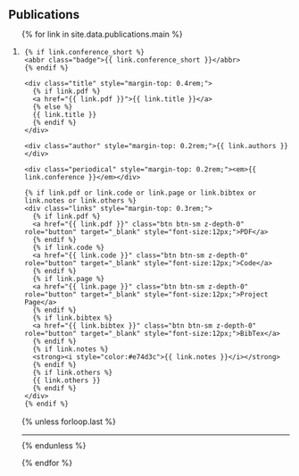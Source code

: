 <h2 id="publications" style="margin: 2px 0px 10px;">Publications</h2>

<div class="publications">
<ol class="bibliography">

{% for link in site.data.publications.main %}

<li style="margin-bottom: 1rem;">
  <div class="pub-row" style="padding-left: 5px;">

    {% if link.conference_short %} 
    <abbr class="badge">{{ link.conference_short }}</abbr>
    {% endif %}

    <div class="title" style="margin-top: 0.4rem;">
      {% if link.pdf %}
      <a href="{{ link.pdf }}">{{ link.title }}</a>
      {% else %}
      {{ link.title }}
      {% endif %}
    </div>

    <div class="author" style="margin-top: 0.2rem;">{{ link.authors }}</div>

    <div class="periodical" style="margin-top: 0.2rem;"><em>{{ link.conference }}</em></div>

    {% if link.pdf or link.code or link.page or link.bibtex or link.notes or link.others %}
    <div class="links" style="margin-top: 0.3rem;">
      {% if link.pdf %} 
      <a href="{{ link.pdf }}" class="btn btn-sm z-depth-0" role="button" target="_blank" style="font-size:12px;">PDF</a>
      {% endif %}
      {% if link.code %} 
      <a href="{{ link.code }}" class="btn btn-sm z-depth-0" role="button" target="_blank" style="font-size:12px;">Code</a>
      {% endif %}
      {% if link.page %} 
      <a href="{{ link.page }}" class="btn btn-sm z-depth-0" role="button" target="_blank" style="font-size:12px;">Project Page</a>
      {% endif %}
      {% if link.bibtex %} 
      <a href="{{ link.bibtex }}" class="btn btn-sm z-depth-0" role="button" target="_blank" style="font-size:12px;">BibTex</a>
      {% endif %}
      {% if link.notes %} 
      <strong><i style="color:#e74d3c">{{ link.notes }}</i></strong>
      {% endif %}
      {% if link.others %} 
      {{ link.others }}
      {% endif %}
    </div>
    {% endif %}

  </div>
</li>

{% unless forloop.last %}
<hr style="margin: 0.6rem 0; border: none; border-top: 1px solid #eee;">
{% endunless %}

{% endfor %}

</ol>
</div>
